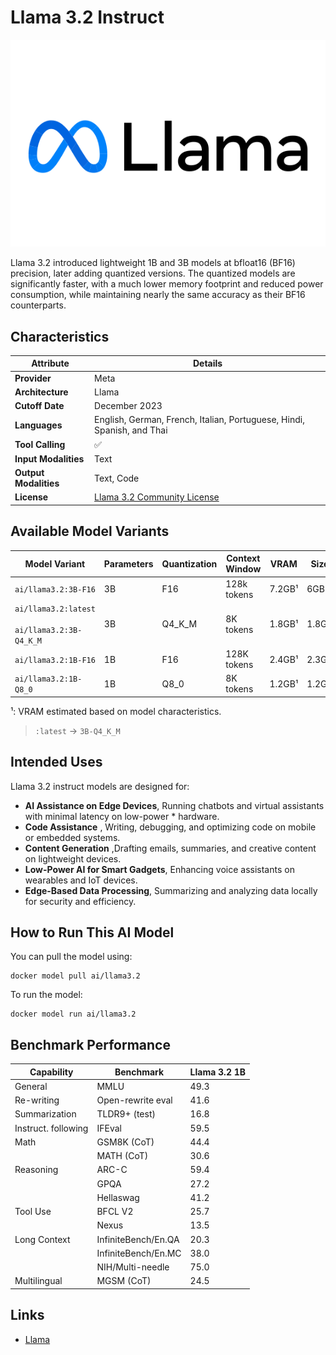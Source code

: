 # Llama 3.2 Instruct

![logo](https://github.com/docker/model-cards/raw/refs/heads/main/logos/meta-280x184-overview@2x.svg)

Llama 3.2 introduced lightweight 1B and 3B models at bfloat16 (BF16) precision, later adding quantized versions. The quantized models are significantly faster, with a much lower memory footprint and reduced power consumption, while maintaining nearly the same accuracy as their BF16 counterparts. 

## Characteristics

| Attribute             | Details       |
|---------------------- |-------------- |
| **Provider**          | Meta          |
| **Architecture**      | Llama         |
| **Cutoff Date**       | December 2023 |
| **Languages**         | English, German, French, Italian, Portuguese, Hindi, Spanish, and Thai |
| **Tool Calling**      | ✅            |
| **Input Modalities**  | Text          |
| **Output Modalities** | Text, Code    |
| **License**           | [Llama 3.2 Community License](https://github.com/meta-llama/llama-models/blob/main/models/llama3_2/LICENSE) |

## Available Model Variants

| Model Variant                                       | Parameters | Quantization | Context Window | VRAM   | Size  | 
|---------------------------------------------------- |------------|--------------|----------------|--------|-------|
| `ai/llama3.2:3B-F16`                                | 3B         | F16          | 128k tokens    | 7.2GB¹ | 6GB   |
| `ai/llama3.2:latest`<br><br>`ai/llama3.2:3B-Q4_K_M` | 3B         | Q4_K_M       | 8K tokens      | 1.8GB¹ | 1.8GB | 
| `ai/llama3.2:1B-F16`                                | 1B         | F16          | 128K tokens    | 2.4GB¹ | 2.3GB |
| `ai/llama3.2:1B-Q8_0`                               | 1B         | Q8_0         | 8K tokens      | 1.2GB¹ | 1.2GB | 

¹: VRAM estimated based on model characteristics.

> `:latest` → `3B-Q4_K_M`

## Intended Uses

Llama 3.2 instruct models are designed for:

- **AI Assistance on Edge Devices**, Running chatbots and virtual assistants with minimal latency on low-power * hardware.
-  **Code Assistance** , Writing, debugging, and optimizing code on mobile or embedded systems.
- **Content Generation** ,Drafting emails, summaries, and creative content on lightweight devices.
- **Low-Power AI for Smart Gadgets**, Enhancing voice assistants on wearables and IoT devices.
- **Edge-Based Data Processing**, Summarizing and analyzing data locally for security and efficiency.

## How to Run This AI Model

You can pull the model using:
```
docker model pull ai/llama3.2
```

To run the model:
```
docker model run ai/llama3.2
```

## Benchmark Performance

| Capability            | Benchmark                | Llama 3.2 1B |
|----------------------|---------------------------|--------------|
| General              | MMLU                      | 49.3         |
| Re-writing           | Open-rewrite eval         | 41.6         |
| Summarization        | TLDR9+ (test)             | 16.8         |
| Instruct. following  | IFEval                    | 59.5         |
| Math                 | GSM8K (CoT)               | 44.4         |
|                      | MATH (CoT)                | 30.6         |
| Reasoning            | ARC-C                     | 59.4         |
|                      | GPQA                      | 27.2         |
|                      | Hellaswag                 | 41.2         |
| Tool Use             | BFCL V2                   | 25.7         |
|                      | Nexus                     | 13.5         |
| Long Context         | InfiniteBench/En.QA       | 20.3         |
|                      | InfiniteBench/En.MC       | 38.0         |
|                      | NIH/Multi-needle          | 75.0         |
| Multilingual         | MGSM (CoT)                | 24.5         |

## Links
- [Llama](https://www.llama.com/)
